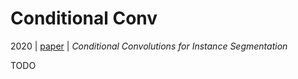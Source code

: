 # Conditional Conv

2020 | [paper](https://arxiv.org/pdf/2003.05664) | _Conditional Convolutions for Instance Segmentation_

TODO
